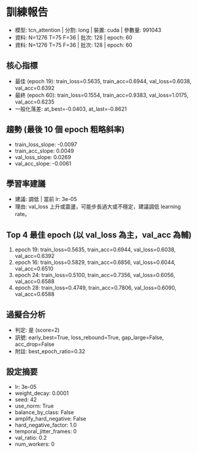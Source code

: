 # 訓練報告
- 模型: tcn_attention  | 分割: long  | 裝置: cuda  | 參數量: 991043
- 資料: N=1276 T=75 F=36  | 批次: 128  | epoch: 60
- 資料: N=1276 T=75 F=36  | 批次: 128  | epoch: 60

## 核心指標
- 最佳 (epoch 19): train_loss=0.5635, train_acc=0.6944, val_loss=0.6038, val_acc=0.6392
- 最終 (epoch 60): train_loss=0.1554, train_acc=0.9383, val_loss=1.0175, val_acc=0.6235
- 一般化落差: at_best=-0.0403, at_last=-0.8621

## 趨勢 (最後 10 個 epoch 粗略斜率)
- train_loss_slope: -0.0097
- train_acc_slope: 0.0049
- val_loss_slope: 0.0269
- val_acc_slope: -0.0061

## 學習率建議
- 建議: 調低  | 當前 lr: 3e-05 
- 理由: val_loss 上升或震盪，可能步長過大或不穩定，建議調低 learning rate。

## Top 4 最佳 epoch (以 val_loss 為主，val_acc 為輔)
1. epoch 19: train_loss=0.5635, train_acc=0.6944, val_loss=0.6038, val_acc=0.6392
2. epoch 16: train_loss=0.5829, train_acc=0.6856, val_loss=0.6044, val_acc=0.6510
3. epoch 24: train_loss=0.5100, train_acc=0.7356, val_loss=0.6056, val_acc=0.6588
4. epoch 28: train_loss=0.4749, train_acc=0.7806, val_loss=0.6090, val_acc=0.6588

## 過擬合分析
- 判定: 是 (score=2)
- 訊號: early_best=True, loss_rebound=True, gap_large=False, acc_drop=False
- 附註: best_epoch_ratio=0.32

## 設定摘要
- lr: 3e-05
- weight_decay: 0.0001
- seed: 42
- use_norm: True
- balance_by_class: False
- amplify_hard_negative: False
- hard_negative_factor: 1.0
- temporal_jitter_frames: 0
- val_ratio: 0.2
- num_workers: 0